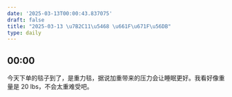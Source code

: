 ```yaml
---
date: '2025-03-13T00:00:43.837075'
draft: false
title: "2025-03-13 \u7B2C11\u5468 \u661F\u671F\u56DB"
type: daily
---
```


## 00:00

今天下单的毯子到了，是重力毯，据说加重带来的压力会让睡眠更好。我看好像重量是 20 lbs，不会太重难受吧。

